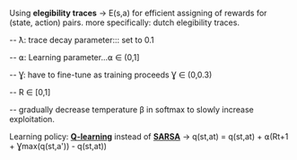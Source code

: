 Using **elegibility traces** -> E(s,a) for efficient assigning of rewards for (state, action) pairs.
more specifically: dutch elegibility traces. 

-- ƛ: trace decay parameter::: set to 0.1

-- ⍺: Learning parameter...⍺ ∈ (0,1]

-- Ɣ: have to fine-tune as training proceeds Ɣ ∈ (0,0.3)

-- R ∈ [0,1]

-- gradually decrease temperature β in softmax to slowly increase exploitation.

Learning policy: [**Q-learning**](https://en.wikipedia.org/wiki/Q-learning) instead of [**SARSA**](https://en.wikipedia.org/wiki/State%E2%80%93action%E2%80%93reward%E2%80%93state%E2%80%93action) -> q(st,at) = q(st,at) + ⍺(Rt+1 + Ɣmax(q(st,a')) - q(st,at))
